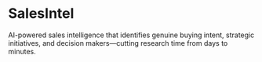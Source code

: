 # SalesIntel
AI-powered sales intelligence that identifies genuine buying intent, strategic initiatives, and decision makers—cutting research time from days to minutes.
